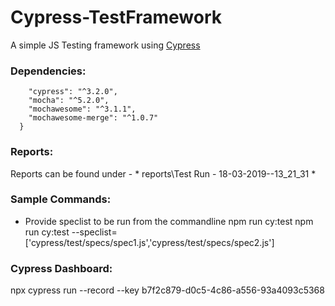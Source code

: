 # Cypress-TestFramework
A simple JS Testing framework using [Cypress](https://github.com/cypress-io/cypress)

### Dependencies:

```"devDependencies": {
    "cypress": "^3.2.0",
    "mocha": "^5.2.0",
    "mochawesome": "^3.1.1",
    "mochawesome-merge": "^1.0.7"
  }
```
  
### Reports:
  
Reports can be found under - * reports\Test Run - 18-03-2019--13_21_31 *

### Sample Commands:

* Provide speclist to be run from the commandline
 npm run cy:test
 npm run cy:test --speclist=['cypress/test/specs/spec1.js','cypress/test/specs/spec2.js']

### Cypress Dashboard:
 npx cypress run --record --key b7f2c879-d0c5-4c86-a556-93a4093c5368
